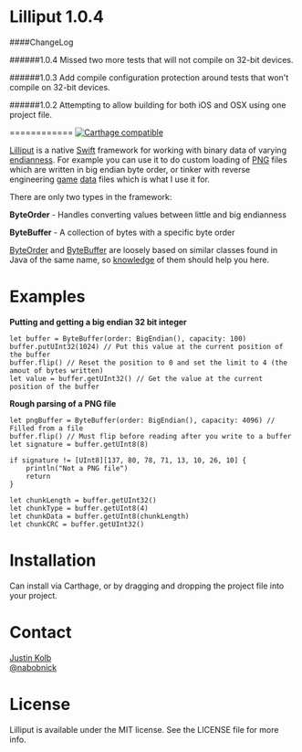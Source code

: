 Lilliput 1.0.4
==============

####ChangeLog

######1.0.4
Missed two more tests that will not compile on 32-bit devices.

######1.0.3
Add compile configuration protection around tests that won't compile on 32-bit devices.

######1.0.2
Attempting to allow building for both iOS and OSX using one project file.

============
[![Carthage compatible](https://img.shields.io/badge/Carthage-compatible-4BC51D.svg?style=flat)](https://github.com/Carthage/Carthage)

[Lilliput](http://en.wikipedia.org/wiki/Lilliput_and_Blefuscu) is a native [Swift](http://en.wikipedia.org/wiki/Jonathan_Swift) framework for working with binary data of varying [endianness](http://en.wikipedia.org/wiki/Endianness). For example you can use it to do custom loading of [PNG](http://www.libpng.org/pub/png/spec/1.2/PNG-DataRep.html#DR.Integers-and-byte-order) files which are written in big endian byte order, or tinker with reverse engineering [game](https://www.asheronscall.com) [data](http://www.ugcs.caltech.edu/~dsimpson/) files which is what I use it for.

There are only two types in the framework:

**ByteOrder** - Handles converting values between little and big endianness

**ByteBuffer** - A collection of bytes with a specific byte order

[ByteOrder](http://docs.oracle.com/javase/7/docs/api/java/nio/ByteOrder.html) and [ByteBuffer](http://docs.oracle.com/javase/7/docs/api/java/nio/ByteBuffer.html) are loosely based on similar classes found in Java of the same name, so [knowledge](http://lmgtfy.com/?q=java+byte+buffer+tutorial) of them should help you here.

Examples
========

**Putting and getting a big endian 32 bit integer**

    let buffer = ByteBuffer(order: BigEndian(), capacity: 100)
    buffer.putUInt32(1024) // Put this value at the current position of the buffer
    buffer.flip() // Reset the position to 0 and set the limit to 4 (the amout of bytes written)
    let value = buffer.getUInt32() // Get the value at the current position of the buffer
    
    

**Rough parsing of a PNG file**

    let pngBuffer = ByteBuffer(order: BigEndian(), capacity: 4096) // Filled from a file
    buffer.flip() // Must flip before reading after you write to a buffer
    let signature = buffer.getUInt8(8)
    
    if signature != [UInt8][137, 80, 78, 71, 13, 10, 26, 10] {
        println("Not a PNG file")
        return
    }
    
    let chunkLength = buffer.getUInt32()
    let chunkType = buffer.getUInt8(4)
    let chunkData = buffer.getUInt8(chunkLength)
    let chunkCRC = buffer.getUInt32()

Installation
============

Can install via Carthage, or by dragging and dropping the project file into your project.

Contact
=======

[Justin Kolb](https://github.com/jkolb)  
[@nabobnick](https://twitter.com/nabobnick)

License
=======

Lilliput is available under the MIT license. See the LICENSE file for more info.
